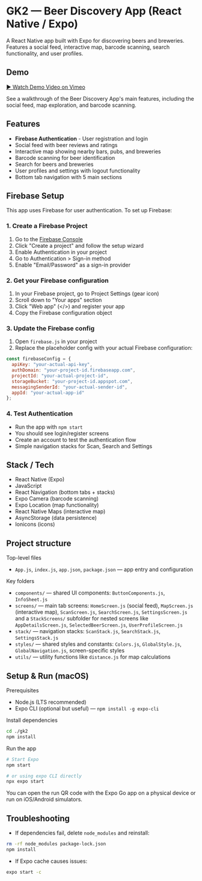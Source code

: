 # GK2 — Beer Discovery App (React Native / Expo)

A React Native app built with Expo for discovering beers and breweries. Features a social feed, interactive map, barcode scanning, search functionality, and user profiles.

## Demo

[▶️ Watch Demo Video on Vimeo](???)

See a walkthrough of the Beer Discovery App's main features, including the social feed, map exploration, and barcode scanning.

## Features
- **Firebase Authentication** - User registration and login
- Social feed with beer reviews and ratings
- Interactive map showing nearby bars, pubs, and breweries
- Barcode scanning for beer identification
- Search for beers and breweries
- User profiles and settings with logout functionality
- Bottom tab navigation with 5 main sections

## Firebase Setup

This app uses Firebase for user authentication. To set up Firebase:

### 1. Create a Firebase Project
1. Go to the [Firebase Console](https://console.firebase.google.com/)
2. Click "Create a project" and follow the setup wizard
3. Enable Authentication in your project
4. Go to Authentication > Sign-in method
5. Enable "Email/Password" as a sign-in provider

### 2. Get your Firebase configuration
1. In your Firebase project, go to Project Settings (gear icon)
2. Scroll down to "Your apps" section
3. Click "Web app" (</>) and register your app
4. Copy the Firebase configuration object

### 3. Update the Firebase config
1. Open `firebase.js` in your project
2. Replace the placeholder config with your actual Firebase configuration:

```javascript
const firebaseConfig = {
  apiKey: "your-actual-api-key",
  authDomain: "your-project-id.firebaseapp.com",
  projectId: "your-actual-project-id",
  storageBucket: "your-project-id.appspot.com",
  messagingSenderId: "your-actual-sender-id",
  appId: "your-actual-app-id"
};
```

### 4. Test Authentication
- Run the app with `npm start`
- You should see login/register screens
- Create an account to test the authentication flow
- Simple navigation stacks for Scan, Search and Settings

## Stack / Tech
- React Native (Expo)
- JavaScript
- React Navigation (bottom tabs + stacks)
- Expo Camera (barcode scanning)
- Expo Location (map functionality)
- React Native Maps (interactive map)
- AsyncStorage (data persistence)
- Ionicons (icons)

## Project structure

Top-level files
- `App.js`, `index.js`, `app.json`, `package.json` — app entry and configuration

Key folders
- `components/` — shared UI components: `ButtonComponents.js`, `InfoSheet.js`
- `screens/` — main tab screens: `HomeScreen.js` (social feed), `MapScreen.js` (interactive map), `ScanScreen.js`, `SearchScreen.js`, `SettingsScreen.js` and a `StackScreens/` subfolder for nested screens like `AppDetailsScreen.js`, `SelectedBeerScreen.js`, `UserProfileScreen.js`
- `stack/` — navigation stacks: `ScanStack.js`, `SearchStack.js`, `SettingsStack.js`
- `styles/` — shared styles and constants: `Colors.js`, `GlobalStyle.js`, `GlobalNavigation.js`, screen-specific styles
- `utils/` — utility functions like `distance.js` for map calculations

## Setup & Run (macOS)

Prerequisites

- Node.js (LTS recommended)
- Expo CLI (optional but useful) — `npm install -g expo-cli`

Install dependencies

```bash
cd ./gk2
npm install
```

Run the app

```bash
# Start Expo
npm start

# or using expo CLI directly
npx expo start
```

You can open the run QR code with the Expo Go app on a physical device or run on iOS/Android simulators.

## Troubleshooting
- If dependencies fail, delete `node_modules` and reinstall:

```bash
rm -rf node_modules package-lock.json
npm install
```

- If Expo cache causes issues:

```bash
expo start -c
```
